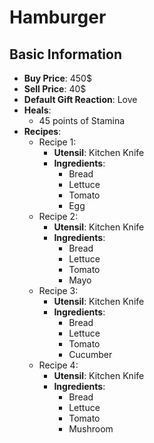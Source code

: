 # Hamburger

## Basic Information

- **Buy Price**: 450$
- **Sell Price**: 40$
- **Default Gift Reaction**: Love
- **Heals**:
  - 45 points of Stamina
- **Recipes**:
  - Recipe 1:
    - **Utensil**: Kitchen Knife
    - **Ingredients**:
      - Bread
      - Lettuce
      - Tomato
      - Egg
  - Recipe 2:
    - **Utensil**: Kitchen Knife
    - **Ingredients**:
      - Bread
      - Lettuce
      - Tomato
      - Mayo
  - Recipe 3:
    - **Utensil**: Kitchen Knife
    - **Ingredients**:
      - Bread
      - Lettuce
      - Tomato
      - Cucumber
  - Recipe 4:
    - **Utensil**: Kitchen Knife
    - **Ingredients**:
      - Bread
      - Lettuce
      - Tomato
      - Mushroom